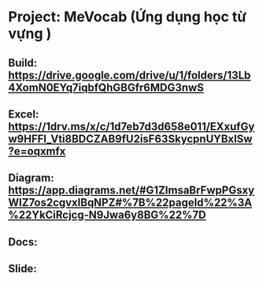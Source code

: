 # Project: MeVocab (Ứng dụng học từ vựng )
## Build: https://drive.google.com/drive/u/1/folders/13Lb4XomN0EYq7iqbfQhGBGfr6MDG3nwS
## Excel: https://1drv.ms/x/c/1d7eb7d3d658e011/EXxufGyw9HFFl_Vti8BDCZAB9fU2isF63SkycpnUYBxISw?e=oqxmfx
## Diagram: https://app.diagrams.net/#G1ZImsaBrFwpPGsxyWIZ7os2cgvxlBqNPZ#%7B%22pageId%22%3A%22YkCiRcjcg-N9Jwa6y8BG%22%7D
## Docs:
## Slide:
